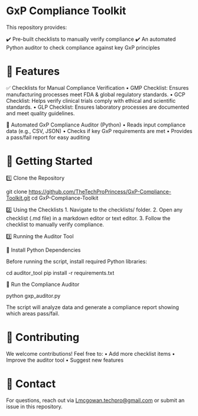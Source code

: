 # GxP Compliance Toolkit

This repository provides:

✔️ Pre-built checklists to manually verify compliance
✔️ An automated Python auditor to check compliance against key GxP principles

# 📌 Features

✅ Checklists for Manual Compliance Verification
	•	GMP Checklist: Ensures manufacturing processes meet FDA & global regulatory standards.
	•	GCP Checklist: Helps verify clinical trials comply with ethical and scientific standards.
	•	GLP Checklist: Ensures laboratory processes are documented and meet quality guidelines.

🤖 Automated GxP Compliance Auditor (Python)
	•	Reads input compliance data (e.g., CSV, JSON)
	•	Checks if key GxP requirements are met
	•	Provides a pass/fail report for easy auditing

# 🚀 Getting Started

1️⃣ Clone the Repository

git clone https://github.com/TheTechProPrincess/GxP-Compliance-Toolkit.git
cd GxP-Compliance-Toolkit

2️⃣ Using the Checklists
	1.	Navigate to the checklists/ folder.
	2.	Open any checklist (.md file) in a markdown editor or text editor.
	3.	Follow the checklist to manually verify compliance.

3️⃣ Running the Auditor Tool

🔹 Install Python Dependencies

Before running the script, install required Python libraries:

cd auditor_tool
pip install -r requirements.txt

🔹 Run the Compliance Auditor

python gxp_auditor.py

The script will analyze data and generate a compliance report showing which areas pass/fail.

# 📜 Contributing

We welcome contributions! Feel free to:
	•	Add more checklist items
	•	Improve the auditor tool
	•	Suggest new features

# 📧 Contact

For questions, reach out via Lmcgowan.techpro@gmail.com or submit an issue in this repository.
